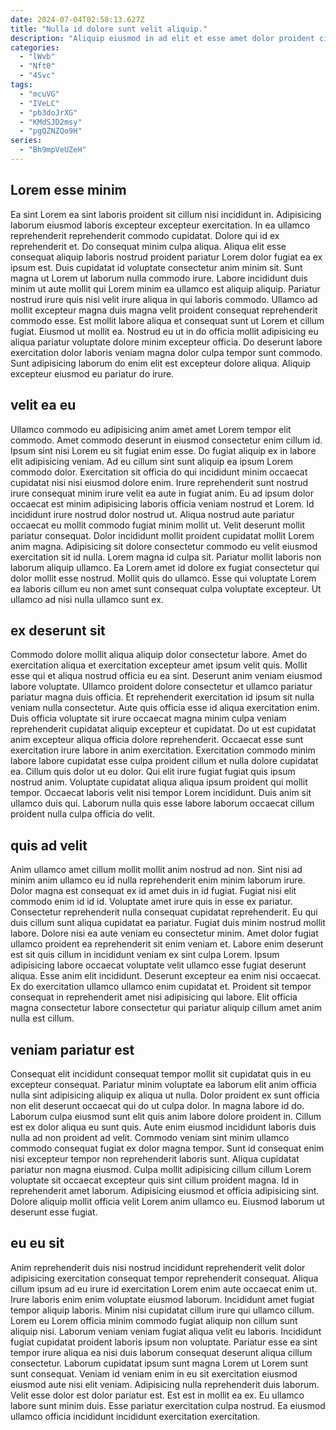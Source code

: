 ```yaml
---
date: 2024-07-04T02:58:13.627Z
title: "Nulla id dolore sunt velit aliquip."
description: "Aliquip eiusmod in ad elit et esse amet dolor proident cillum. Dolor nostrud aliquip magna eiusmod laboris cillum adipisicing incididunt cillum quis ad qui."
categories:
  - "lWvb"
  - "Nft0"
  - "4Svc"
tags:
  - "mcuVG"
  - "IVeLC"
  - "pb3doJrXG"
  - "KMdSJD2msy"
  - "pgQZNZQo9H"
series:
  - "Bh9mpVeUZeH"
---
```



## Lorem esse minim

Ea sint Lorem ea sint laboris proident sit cillum nisi incididunt in. Adipisicing laborum eiusmod laboris excepteur excepteur exercitation. In ea ullamco reprehenderit reprehenderit commodo cupidatat. Dolore qui id ex reprehenderit et.
Do consequat minim culpa aliqua. Aliqua elit esse consequat aliquip laboris nostrud proident pariatur Lorem dolor fugiat ea ex ipsum est. Duis cupidatat id voluptate consectetur anim minim sit. Sunt magna ut Lorem ut laborum nulla commodo irure. Labore incididunt duis minim ut aute mollit qui Lorem minim ea ullamco est aliquip aliquip. Pariatur nostrud irure quis nisi velit irure aliqua in qui laboris commodo.
Ullamco ad mollit excepteur magna duis magna velit proident consequat reprehenderit commodo esse. Est mollit labore aliqua et consequat sunt ut Lorem et cillum fugiat. Eiusmod ut mollit ea. Nostrud eu ut in do officia mollit adipisicing eu aliqua pariatur voluptate dolore minim excepteur officia. Do deserunt labore exercitation dolor laboris veniam magna dolor culpa tempor sunt commodo. Sunt adipisicing laborum do enim elit est excepteur dolore aliqua. Aliquip excepteur eiusmod eu pariatur do irure.

## velit ea eu

Ullamco commodo eu adipisicing anim amet amet Lorem tempor elit commodo. Amet commodo deserunt in eiusmod consectetur enim cillum id. Ipsum sint nisi Lorem eu sit fugiat enim esse. Do fugiat aliquip ex in labore elit adipisicing veniam. Ad eu cillum sint sunt aliquip ea ipsum Lorem commodo dolor. Exercitation sit officia do qui incididunt minim occaecat cupidatat nisi nisi eiusmod dolore enim. Irure reprehenderit sunt nostrud irure consequat minim irure velit ea aute in fugiat anim.
Eu ad ipsum dolor occaecat est minim adipisicing laboris officia veniam nostrud et Lorem. Id incididunt irure nostrud dolor nostrud ut. Aliqua nostrud aute pariatur occaecat eu mollit commodo fugiat minim mollit ut. Velit deserunt mollit pariatur consequat.
Dolor incididunt mollit proident cupidatat mollit Lorem anim magna. Adipisicing sit dolore consectetur commodo eu velit eiusmod exercitation sit id nulla. Lorem magna id culpa sit. Pariatur mollit laboris non laborum aliquip ullamco. Ea Lorem amet id dolore ex fugiat consectetur qui dolor mollit esse nostrud. Mollit quis do ullamco. Esse qui voluptate Lorem ea laboris cillum eu non amet sunt consequat culpa voluptate excepteur. Ut ullamco ad nisi nulla ullamco sunt ex.

## ex deserunt sit

Commodo dolore mollit aliqua aliquip dolor consectetur labore. Amet do exercitation aliqua et exercitation excepteur amet ipsum velit quis. Mollit esse qui et aliqua nostrud officia eu ea sint. Deserunt anim veniam eiusmod labore voluptate. Ullamco proident dolore consectetur et ullamco pariatur pariatur magna duis officia. Et reprehenderit exercitation id ipsum sit nulla veniam nulla consectetur. Aute quis officia esse id aliqua exercitation enim.
Duis officia voluptate sit irure occaecat magna minim culpa veniam reprehenderit cupidatat aliquip excepteur et cupidatat. Do ut est cupidatat anim excepteur aliqua officia dolore reprehenderit. Occaecat esse sunt exercitation irure labore in anim exercitation. Exercitation commodo minim labore labore cupidatat esse culpa proident cillum et nulla dolore cupidatat ea.
Cillum quis dolor ut eu dolor. Qui elit irure fugiat fugiat quis ipsum nostrud anim. Voluptate cupidatat aliqua aliqua ipsum proident qui mollit tempor. Occaecat laboris velit nisi tempor Lorem incididunt. Duis anim sit ullamco duis qui. Laborum nulla quis esse labore laborum occaecat cillum proident nulla culpa officia do velit.

## quis ad velit

Anim ullamco amet cillum mollit mollit anim nostrud ad non. Sint nisi ad minim anim ullamco eu id nulla reprehenderit enim minim laborum irure. Dolor magna est consequat ex id amet duis in id fugiat. Fugiat nisi elit commodo enim id id id. Voluptate amet irure quis in esse ex pariatur. Consectetur reprehenderit nulla consequat cupidatat reprehenderit.
Eu qui duis cillum sunt aliqua cupidatat ea pariatur. Fugiat duis minim nostrud mollit labore. Dolore nisi ea aute veniam eu consectetur minim. Amet dolor fugiat ullamco proident ea reprehenderit sit enim veniam et. Labore enim deserunt est sit quis cillum in incididunt veniam ex sint culpa Lorem. Ipsum adipisicing labore occaecat voluptate velit ullamco esse fugiat deserunt aliqua. Esse anim elit incididunt.
Deserunt excepteur ea enim nisi occaecat. Ex do exercitation ullamco ullamco enim cupidatat et. Proident sit tempor consequat in reprehenderit amet nisi adipisicing qui labore. Elit officia magna consectetur labore consectetur qui pariatur aliquip cillum amet anim nulla est cillum.

## veniam pariatur est

Consequat elit incididunt consequat tempor mollit sit cupidatat quis in eu excepteur consequat. Pariatur minim voluptate ea laborum elit anim officia nulla sint adipisicing aliquip ex aliqua ut nulla. Dolor proident ex sunt officia non elit deserunt occaecat qui do ut culpa dolor. In magna labore id do. Laborum culpa eiusmod sunt elit quis anim labore dolore proident in. Cillum est ex dolor aliqua eu sunt quis.
Aute enim eiusmod incididunt laboris duis nulla ad non proident ad velit. Commodo veniam sint minim ullamco commodo consequat fugiat ex dolor magna tempor. Sunt id consequat enim nisi excepteur tempor non reprehenderit laboris sunt. Aliqua cupidatat pariatur non magna eiusmod. Culpa mollit adipisicing cillum cillum Lorem voluptate sit occaecat excepteur quis sint cillum proident magna.
Id in reprehenderit amet laborum. Adipisicing eiusmod et officia adipisicing sint. Dolore aliquip mollit officia velit Lorem anim ullamco eu. Eiusmod laborum ut deserunt esse fugiat.

## eu eu sit

Anim reprehenderit duis nisi nostrud incididunt reprehenderit velit dolor adipisicing exercitation consequat tempor reprehenderit consequat. Aliqua cillum ipsum ad eu irure id exercitation Lorem enim aute occaecat enim ut. Irure laboris enim enim voluptate eiusmod laborum. Incididunt amet fugiat tempor aliquip laboris.
Minim nisi cupidatat cillum irure qui ullamco cillum. Lorem eu Lorem officia minim commodo fugiat aliquip non cillum sunt aliquip nisi. Laborum veniam veniam fugiat aliqua velit eu laboris. Incididunt fugiat cupidatat proident laboris ipsum non voluptate. Pariatur esse ea sint tempor irure aliqua ea nisi duis laborum consequat deserunt aliqua cillum consectetur. Laborum cupidatat ipsum sunt magna Lorem ut Lorem sunt sunt consequat. Veniam id veniam enim in eu sit exercitation eiusmod eiusmod aute nisi elit veniam.
Adipisicing nulla reprehenderit duis laborum. Velit esse dolor est dolor pariatur est. Est est in mollit ea ex. Eu ullamco labore sunt minim duis. Esse pariatur exercitation culpa nostrud. Ea eiusmod ullamco officia incididunt incididunt exercitation exercitation.

